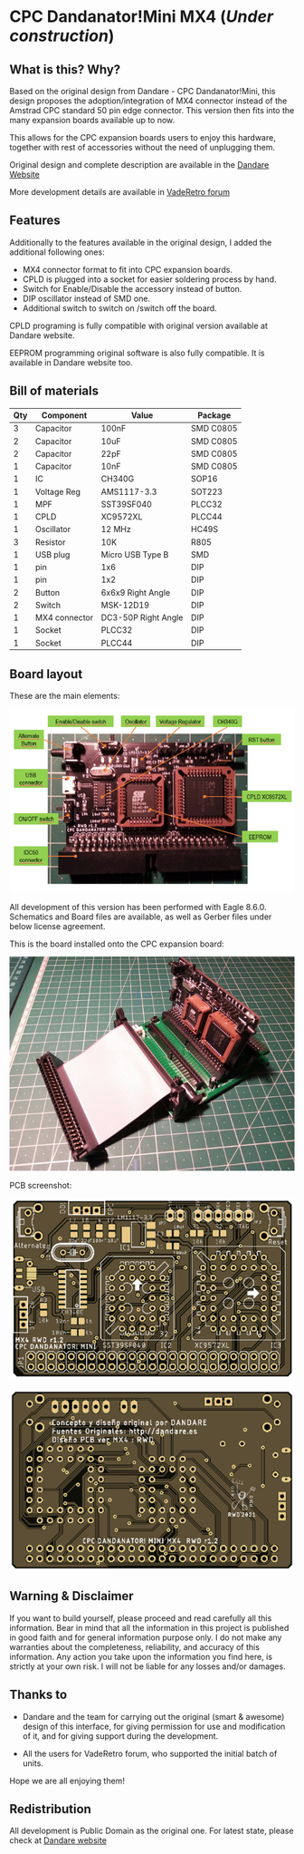 # CPC Dandanator!Mini MX4 (*Under construction*)

## What is this? Why?

Based on the original design from Dandare - CPC Dandanator!Mini, this design proposes the adoption/integration of MX4 connector instead of the Amstrad CPC standard 50 pin edge connector. This version then fits into the many expansion boards available up to now.

This allows for the CPC expansion boards users to enjoy this hardware, together with rest of accessories without the need of unplugging them.

Original design and complete description are available in the [Dandare Website](http://www.dandare.es/Proyectos_Dandare/CPC_Dandanator%21_Mini.html)

More development details are available in [VadeRetro forum](https://www.va-de-retro.com/foros/viewtopic.php?f=63&t=9113) 

## Features

Additionally to the features available in the original design, I added the additional following ones:

- MX4 connector format to fit into CPC expansion boards.
- CPLD is plugged into a socket for easier soldering process by hand.
- Switch for Enable/Disable the accessory instead of button.
- DIP oscillator instead of SMD one.
- Additional switch to switch on /switch off the board.

CPLD programing is fully compatible with original version available at Dandare website.

EEPROM programming original software is also fully compatible. It is available in Dandare website too.

## Bill of materials

|Qty| Component     | Value               |  Package  |
|---|---------------|---------------------|-----------|
| 3 | Capacitor     | 100nF               | SMD C0805 | 
| 2 | Capacitor     | 10uF                | SMD C0805 |
| 2 | Capacitor     | 22pF                | SMD C0805 |
| 1 | Capacitor     | 10nF                | SMD C0805 |
| 1 | IC            | CH340G              | SOP16     |
| 1 | Voltage Reg   | AMS1117-3.3         | SOT223    |
| 1 | MPF           | SST39SF040          | PLCC32    |
| 1 | CPLD          | XC9572XL            | PLCC44    |
| 1 | Oscillator    | 12 MHz              | HC49S     |
| 3 | Resistor      | 10K                 | R805      |
| 1 | USB plug      | Micro USB Type B    | SMD       |
| 1 | pin           | 1x6                 | DIP       |
| 1 | pin           | 1x2                 | DIP       |
| 2 | Button        | 6x6x9 Right Angle   | DIP       |
| 2 | Switch        | MSK-12D19           | DIP       |
| 1 | MX4 connector | DC3-50P Right Angle | DIP       |
| 1 | Socket        | PLCC32              | DIP       |
| 1 | Socket        | PLCC44              | DIP       |

## Board layout

These are the main elements:

![Elements](Pic/RWD_Dandanator_ME.PNG)

All development of this version has been performed with Eagle 8.6.0. Schematics and Board files are available, as well as Gerber files under below license agreement.

This is the board installed onto the CPC expansion board:

![BUS_Expansor](Pic/DD_MX4_Expansor_Inserted.jpg)

PCB screenshot:

![PCB_Top](Pic/DDMX4v1.2_Top_View.PNG)

![PCB_Bottom](Pic/DDMX4v1.2_Bottom_View.PNG)

## Warning & Disclaimer
If you want to build yourself, please proceed and read carefully all this information. Bear in mind that all the information in this project is published in good faith and for general information purpose only. I do not make any warranties about the completeness, reliability, and accuracy of this information. Any action you take upon the information you find here, is strictly at your own risk. I will not be liable for any losses and/or damages. 

## Thanks to

- Dandare and the team for carrying out the original (smart & awesome) design of this interface, for giving permission for use and modification of it, and for giving support during the development.

- All the users for VadeRetro forum, who supported the initial batch of units.

Hope we are all enjoying them!


## Redistribution

All development is Public Domain as the original one. For latest state, please check at [Dandare website](http://www.dandare.es/Proyectos_Dandare/CPC_Dandanator%21_Mini.html)
